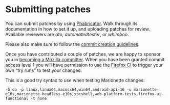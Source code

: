 Submitting patches
==================

You can submit patches by using [Phabricator]. Walk through its documentation
in how to set it up, and uploading patches for review. Available reviewers are
_ato_, _automatedtester_, or _whimboo_.

Please also make sure to follow the [commit creation guidelines].

Once you have contributed a couple of patches, we are happy to
sponsor you in [becoming a Mozilla committer].  When you have been
granted commit access level 1 you will have permission to use the
[Firefox CI] to trigger your own “try runs” to test your changes.

This is a good try syntax to use when testing Marionette changes:

	-b do -p linux,linux64,macosx64,win64,android-api-16 -u marionette-e10s,marionette-headless-e10s,xpcshell,web-platform-tests,firefox-ui-functional -t none

[Phabricator]: https://moz-conduit.readthedocs.io/en/latest/phabricator-user.html
[commit creation guidelines]: https://mozilla-version-control-tools.readthedocs.io/en/latest/devguide/contributing.html?highlight=phabricator#submitting-patches-for-review
[becoming a Mozilla committer]: https://www.mozilla.org/en-US/about/governance/policies/commit/
[Firefox CI]: https://treeherder.mozilla.org/
